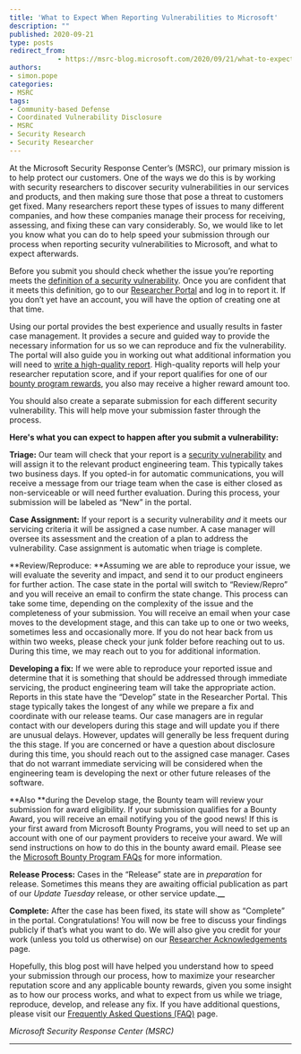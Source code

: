 ```yaml
---
title: 'What to Expect When Reporting Vulnerabilities to Microsoft'
description: ""
published: 2020-09-21
type: posts
redirect_from:
            - https://msrc-blog.microsoft.com/2020/09/21/what-to-expect-when-reporting-vulnerabilities-to-microsoft/
authors:
- simon.pope
categories:
- MSRC
tags:
- Community-based Defense
- Coordinated Vulnerability Disclosure
- MSRC
- Security Research
- Security Researcher
---
```

At the Microsoft Security Response Center’s (MSRC), our primary mission is to help protect our customers. One of the ways we do this is by working with security researchers to discover security vulnerabilities in our services and products, and then making sure those that pose a threat to customers get fixed. Many researchers report these types of issues to many different companies, and how these companies manage their process for receiving, assessing, and fixing these can vary considerably. So, we would like to let you know what you can do to help speed your submission through our process when reporting security vulnerabilities to Microsoft, and what to expect afterwards.

Before you submit you should check whether the issue you’re reporting meets the [definition of a security vulnerability](https://www.microsoft.com/msrc/definition-of-a-security-vulnerability). Once you are confident that it meets this definition, go to our [Researcher Portal](https://msrc.microsoft.com/create-report) and log in to report it. If you don’t yet have an account, you will have the option of creating one at that time.

Using our portal provides the best experience and usually results in faster case management. It provides a secure and guided way to provide the necessary information for us so we can reproduce and fix the vulnerability. The portal will also guide you in working out what additional information you will need to [write a high-quality report](https://www.microsoft.com/msrc/bounty-example-report-submission). High-quality reports will help your researcher reputation score, and if your report qualifies for one of our [bounty program rewards](https://www.microsoft.com/msrc/bounty), you also may receive a higher reward amount too.

You should also create a separate submission for each different security vulnerability. This will help move your submission faster through the process.

**Here's what you can expect to happen after you submit a vulnerability:**

**Triage:** Our team will check that your report is a [security vulnerability](https://www.microsoft.com/msrc/definition-of-a-security-vulnerability) and will assign it to the relevant product engineering team. This typically takes two business days. If you opted-in for automatic communications, you will receive a message from our triage team when the case is either closed as non-serviceable or will need further evaluation. During this process, your submission will be labeled as “New” in the portal.

**Case Assignment:** If your report is a security vulnerability _and_ it meets our servicing criteria it will be assigned a case number. A case manager will oversee its assessment and the creation of a plan to address the vulnerability. Case assignment is automatic when triage is complete.

**Review/Reproduce: **Assuming we are able to reproduce your issue, we will evaluate the severity and impact, and send it to our product engineers for further action. The case state in the portal will switch to “Review/Repro” and you will receive an email to confirm the state change. This process can take some time, depending on the complexity of the issue and the completeness of your submission. You will receive an email when your case moves to the development stage, and this can take up to one or two weeks, sometimes less and occasionally more. If you do not hear back from us within two weeks, please check your junk folder before reaching out to us. During this time, we may reach out to you for additional information.

**Developing a fix:** If we were able to reproduce your reported issue and determine that it is something that should be addressed through immediate servicing, the product engineering team will take the appropriate action. Reports in this state have the “Develop” state in the Researcher Portal. This stage typically takes the longest of any while we prepare a fix and coordinate with our release teams. Our case managers are in regular contact with our developers during this stage and will update you if there are unusual delays. However, updates will generally be less frequent during the this stage. If you are concerned or have a question about disclosure during this time, you should reach out to the assigned case manager. Cases that do not warrant immediate servicing will be considered when the engineering team is developing the next or other future releases of the software.

**Also **during the Develop stage, the Bounty team will review your submission for award eligibility. If your submission qualifies for a Bounty Award, you will receive an email notifying you of the good news! If this is your first award from Microsoft Bounty Programs, you will need to set up an account with one of our payment providers to receive your award. We will send instructions on how to do this in the bounty award email. Please see the [Microsoft Bounty Program FAQs](https://www.microsoft.com/msrc/faqs-bounty) for more information.

**Release Process:** Cases in the “Release” state are in _preparation_ for release. Sometimes this means they are awaiting official publication as part of our _Update Tuesday_ release, or other service update.**\_\_**

**Complete:** After the case has been fixed, its state will show as “Complete” in the portal. Congratulations! You will now be free to discuss your findings publicly if that’s what you want to do. We will also give you credit for your work (unless you told us otherwise) on our [Researcher Acknowledgements](https://portal.msrc.microsoft.com/security-guidance/acknowledgments) page.

Hopefully, this blog post will have helped you understand how to speed your submission through our process, how to maximize your researcher reputation score and any applicable bounty rewards, given you some insight as to how our process works, and what to expect from us while we triage, reproduce, develop, and release any fix. If you have additional questions, please visit our [Frequently Asked Questions (FAQ)](https://www.microsoft.com/msrc/faqs-report-an-issue) page.

_Microsoft Security Response Center (MSRC)_

---
